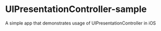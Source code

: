 # UIPresentationController-sample
A simple app that demonstrates usage of UIPresentationController in iOS
